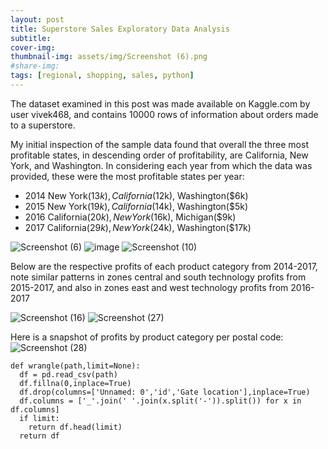 ```yaml
---
layout: post
title: Superstore Sales Exploratory Data Analysis
subtitle: 
cover-img: 
thumbnail-img: assets/img/Screenshot (6).png
#share-img:
tags: [regional, shopping, sales, python]
---
```



The dataset examined in this post was made available on Kaggle.com by user vivek468, and contains 10000 rows of information about orders made to a superstore.

My initial inspection of the sample data found that overall the three most profitable states, in descending order of profitability, are California, New York, and Washington. In considering each year from which the data was provided, these were the most profitable states per year:
  - 2014 New York($13k), California($12k), Washington($6k)
  - 2015 New York($19k), California($14k), Washington($5k)
  - 2016 California($20k), New York($16k), Michigan($9k)
  - 2017 California($29k), New York($24k), Washington($17k)

![Screenshot (6)](https://user-images.githubusercontent.com/75755695/158914522-aefbb521-fd9d-4020-a0be-3afc38503208.png)
![image](https://user-images.githubusercontent.com/75755695/158914344-6dce84b3-75e3-4425-9ad1-629ee6ceacb1.png)
![Screenshot (10)](https://user-images.githubusercontent.com/75755695/158914569-8acd32ed-6c7c-4a89-b211-1e1b2f5ca139.png)


Below are the respective profits of each product category from 2014-2017, note similar patterns in zones central and south technology profits from 2015-2017, and also in zones east and west technology profits from 2016-2017


![Screenshot (16)](https://user-images.githubusercontent.com/75755695/158914792-4f435d36-1d5b-4b7d-ac9c-3c316e5db5a5.png)
![Screenshot (27)](https://user-images.githubusercontent.com/75755695/158942285-60b84b78-ddea-4dca-b698-74bcb658368a.png)


Here is a snapshot of profits by product category per postal code:
![Screenshot (28)](https://user-images.githubusercontent.com/75755695/158942384-d575df5f-41de-4c05-b38a-35c5927ef6a8.png)
~~~
def wrangle(path,limit=None):
  df = pd.read_csv(path)
  df.fillna(0,inplace=True)
  df.drop(columns=['Unnamed: 0','id','Gate location'],inplace=True)  
  df.columns = ['_'.join(' '.join(x.split('-')).split()) for x in df.columns]
  if limit: 
    return df.head(limit)                                    
  return df
~~~
